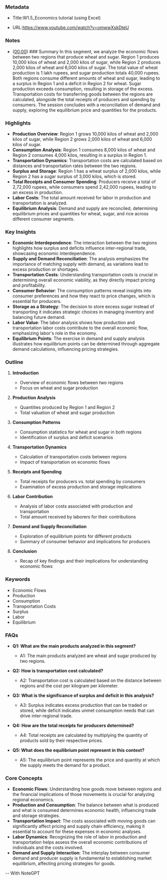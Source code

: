 ### Metadata

- Title:W1.5_Economics tutorial (using Excel)

- URL:<https://www.youtube.com/watch?v=omwwXskDteU>

### Notes

- ([00:00](https://www.youtube.com/watch?v=omwwXskDteU&t=0s)) ### Summary
In this segment, we analyze the economic flows between two regions that produce wheat and sugar. Region 1 produces 10,000 kilos of wheat and 2,000 kilos of sugar, while Region 2 produces 2,000 kilos of wheat and 6,000 kilos of sugar. The total value of wheat production is 1 lakh rupees, and sugar production totals 40,000 rupees. Both regions consume different amounts of wheat and sugar, leading to a surplus in Region 1 and a deficit in Region 2 for wheat. Sugar production exceeds consumption, resulting in storage of the excess. Transportation costs for transferring goods between the regions are calculated, alongside the total receipts of producers and spending by consumers. The session concludes with a reconciliation of demand and supply, exploring the equilibrium price and quantities for the products.

### Highlights

- **Production Overview**: Region 1 grows 10,000 kilos of wheat and 2,000 kilos of sugar, while Region 2 grows 2,000 kilos of wheat and 6,000 kilos of sugar.
- **Consumption Analysis**: Region 1 consumes 8,000 kilos of wheat and Region 2 consumes 4,000 kilos, resulting in a surplus in Region 1.
- **Transportation Dynamics**: Transportation costs are calculated based on distances and transportation rates between the two regions.
- **Surplus and Storage**: Region 1 has a wheat surplus of 2,000 kilos, while Region 2 has a sugar surplus of 3,000 kilos, which is stored.
- **Total Receipts and Consumer Spending**: Producers receive a total of 2,72,000 rupees, while consumers spend 2,42,000 rupees, leading to an excess in production.
- **Labor Costs**: The total amount received for labor in production and transportation is analyzed.
- **Equilibrium Analysis**: Demand and supply are reconciled, determining equilibrium prices and quantities for wheat, sugar, and rice across different consumer segments.

### Key Insights

- **Economic Interdependence**: The interaction between the two regions highlights how surplus and deficits influence inter-regional trade, showcasing economic interdependence.
- **Supply and Demand Reconciliation**: The analysis emphasizes the importance of matching supply with demand, as variations lead to excess production or shortages.
- **Transportation Costs**: Understanding transportation costs is crucial in determining overall economic viability, as they directly impact pricing and profitability.
- **Consumer Behavior**: The consumption patterns reveal insights into consumer preferences and how they react to price changes, which is essential for producers.
- **Storage as a Strategy**: The decision to store excess sugar instead of transporting it indicates strategic choices in managing inventory and balancing future demand.
- **Labor Value**: The labor analysis shows how production and transportation labor costs contribute to the overall economic flow, emphasizing labor's role in the economy.
- **Equilibrium Points**: The exercise in demand and supply analysis illustrates how equilibrium points can be determined through aggregate demand calculations, influencing pricing strategies.

### Outline

1. **Introduction**
   - Overview of economic flows between two regions
   - Focus on wheat and sugar production

2. **Production Analysis**
   - Quantities produced by Region 1 and Region 2
   - Total valuation of wheat and sugar production

3. **Consumption Patterns**
   - Consumption statistics for wheat and sugar in both regions
   - Identification of surplus and deficit scenarios

4. **Transportation Dynamics**
   - Calculation of transportation costs between regions
   - Impact of transportation on economic flows

5. **Receipts and Spending**
   - Total receipts for producers vs. total spending by consumers
   - Examination of excess production and storage implications

6. **Labor Contribution**
   - Analysis of labor costs associated with production and transportation
   - Total amount received by laborers for their contributions

7. **Demand and Supply Reconciliation**
   - Exploration of equilibrium points for different products
   - Summary of consumer behavior and implications for producers

8. **Conclusion**
   - Recap of key findings and their implications for understanding economic flows

### Keywords

- Economic Flows
- Production
- Consumption
- Transportation Costs
- Surplus
- Labor
- Equilibrium

### FAQs

- **Q1: What are the main products analyzed in this segment?**
  - A1: The main products analyzed are wheat and sugar produced by two regions.

- **Q2: How is transportation cost calculated?**
  - A2: Transportation cost is calculated based on the distance between regions and the cost per kilogram per kilometer.

- **Q3: What is the significance of surplus and deficit in this analysis?**
  - A3: Surplus indicates excess production that can be traded or stored, while deficit indicates unmet consumption needs that can drive inter-regional trade.

- **Q4: How are the total receipts for producers determined?**
  - A4: Total receipts are calculated by multiplying the quantity of products sold by their respective prices.

- **Q5: What does the equilibrium point represent in this context?**
  - A5: The equilibrium point represents the price and quantity at which the supply meets the demand for a product.

### Core Concepts

- **Economic Flows**: Understanding how goods move between regions and the financial implications of those movements is crucial for analyzing regional economics.
- **Production and Consumption**: The balance between what is produced and what is consumed determines economic health, influencing trade and storage strategies.
- **Transportation Impact**: The costs associated with moving goods can significantly affect pricing and supply chain efficiency, making it essential to account for these expenses in economic analyses.
- **Labor Dynamics**: Recognizing the role of labor in production and transportation helps assess the overall economic contributions of individuals and the costs involved.
- **Demand and Supply Interaction**: The interplay between consumer demand and producer supply is fundamental to establishing market equilibrium, affecting pricing strategies for goods.

-- With NoteGPT
